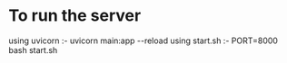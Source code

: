 # To run the server

using uvicorn :- uvicorn main:app --reload
using start.sh :- PORT=8000 bash start.sh
